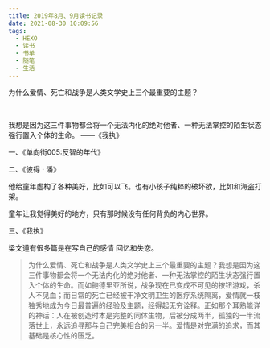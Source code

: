 ```yaml
---
title: 2019年8月、9月读书记录
date: 2021-08-30 10:09:56
tags:
  - HEXO
  - 读书
  - 书单
  - 随笔
  - 生活
---
```




为什么爱情、死亡和战争是人类文学史上三个最重要的主题？

<br>

我想是因为这三件事物都会将一个无法内化的绝对他者、一种无法掌控的陌生状态强行置入个体的生命。 ——《我执》

<!--more-->

一、《单向街005:反智的年代》

二、《彼得 · 潘》

他给童年虚构了各种美好，比如可以飞。也有小孩子纯粹的破坏欲，比如和海盗打架。

童年让我觉得美好的地方，只有那时候没有任何背负的内心世界。

三、《我执》

梁文道有很多篇是在写自己的感情 回忆和失恋。

> 为什么爱情、死亡和战争是人类文学史上三个最重要的主题？我想是因为这三件事物都会将一个无法内化的绝对他者、一种无法掌控的陌生状态强行置入个体的生命。而如鲍德里亚所说，战争现在已变成不可见的按钮游戏，杀人不见血；而日常的死亡已经被干净文明卫生的医疗系统隔离，爱情就一枝独秀地成为今日最普遍的经验及主题，经得起无穷诠释。正如那个耳熟能详的神话：人在被创造时本是完整的同体生物，后被分成两半，孤独的一半流落世上，永远追寻那与自己完美相合的另一半。爱情是对完满的追求，而其基础是核心性的匮乏。



